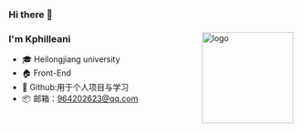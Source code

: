 ### Hi there 👋

<!--
**K-Philleani/K-Philleani** is a ✨ _special_ ✨ repository because its `README.md` (this file) appears on your GitHub profile.
Here are some ideas to get you started:

- 🔭 I’m currently working on ...
- 🌱 I’m currently learning ...
- 👯 I’m looking to collaborate on ...
- 🤔 I’m looking for help with ...
- 💬 Ask me about ...
- 📫 How to reach me: ...
- 😄 Pronouns: ...
- ⚡ Fun fact: ...
-->

<img src="https://github-readme-stats.vercel.app/api?username=K-Philleani&show_icons=true" alt="logo" height="160" align="right" style="margin: 5px; margin-bottom: 20px;" />

### I'm Kphilleani

- 🎓 Heilongjiang university
- 🏠 Front-End
- 📖 Github:用于个人项目与学习
- 📦 邮箱：964202623@qq.com


